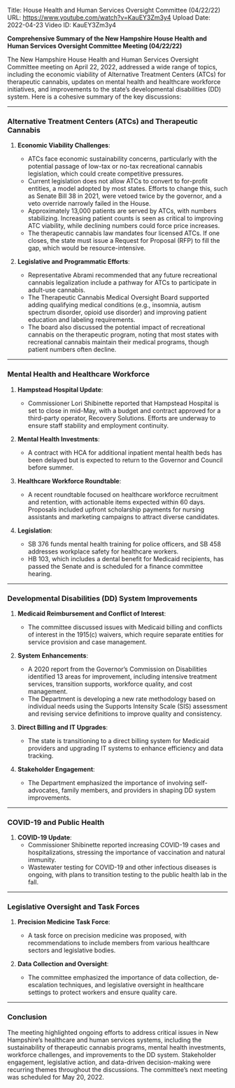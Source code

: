 Title: House Health and Human Services Oversight Committee (04/22/22)
URL: https://www.youtube.com/watch?v=KauEY3Zm3y4
Upload Date: 2022-04-23
Video ID: KauEY3Zm3y4

**Comprehensive Summary of the New Hampshire House Health and Human Services Oversight Committee Meeting (04/22/22)**

The New Hampshire House Health and Human Services Oversight Committee meeting on April 22, 2022, addressed a wide range of topics, including the economic viability of Alternative Treatment Centers (ATCs) for therapeutic cannabis, updates on mental health and healthcare workforce initiatives, and improvements to the state’s developmental disabilities (DD) system. Here is a cohesive summary of the key discussions:

---

### **Alternative Treatment Centers (ATCs) and Therapeutic Cannabis**
1. **Economic Viability Challenges**:
   - ATCs face economic sustainability concerns, particularly with the potential passage of low-tax or no-tax recreational cannabis legislation, which could create competitive pressures.
   - Current legislation does not allow ATCs to convert to for-profit entities, a model adopted by most states. Efforts to change this, such as Senate Bill 38 in 2021, were vetoed twice by the governor, and a veto override narrowly failed in the House.
   - Approximately 13,000 patients are served by ATCs, with numbers stabilizing. Increasing patient counts is seen as critical to improving ATC viability, while declining numbers could force price increases.
   - The therapeutic cannabis law mandates four licensed ATCs. If one closes, the state must issue a Request for Proposal (RFP) to fill the gap, which would be resource-intensive.

2. **Legislative and Programmatic Efforts**:
   - Representative Abrami recommended that any future recreational cannabis legalization include a pathway for ATCs to participate in adult-use cannabis.
   - The Therapeutic Cannabis Medical Oversight Board supported adding qualifying medical conditions (e.g., insomnia, autism spectrum disorder, opioid use disorder) and improving patient education and labeling requirements.
   - The board also discussed the potential impact of recreational cannabis on the therapeutic program, noting that most states with recreational cannabis maintain their medical programs, though patient numbers often decline.

---

### **Mental Health and Healthcare Workforce**
1. **Hampstead Hospital Update**:
   - Commissioner Lori Shibinette reported that Hampstead Hospital is set to close in mid-May, with a budget and contract approved for a third-party operator, Recovery Solutions. Efforts are underway to ensure staff stability and employment continuity.

2. **Mental Health Investments**:
   - A contract with HCA for additional inpatient mental health beds has been delayed but is expected to return to the Governor and Council before summer.

3. **Healthcare Workforce Roundtable**:
   - A recent roundtable focused on healthcare workforce recruitment and retention, with actionable items expected within 60 days. Proposals included upfront scholarship payments for nursing assistants and marketing campaigns to attract diverse candidates.

4. **Legislation**:
   - SB 376 funds mental health training for police officers, and SB 458 addresses workplace safety for healthcare workers.
   - HB 103, which includes a dental benefit for Medicaid recipients, has passed the Senate and is scheduled for a finance committee hearing.

---

### **Developmental Disabilities (DD) System Improvements**
1. **Medicaid Reimbursement and Conflict of Interest**:
   - The committee discussed issues with Medicaid billing and conflicts of interest in the 1915(c) waivers, which require separate entities for service provision and case management.

2. **System Enhancements**:
   - A 2020 report from the Governor’s Commission on Disabilities identified 13 areas for improvement, including intensive treatment services, transition supports, workforce quality, and cost management.
   - The Department is developing a new rate methodology based on individual needs using the Supports Intensity Scale (SIS) assessment and revising service definitions to improve quality and consistency.

3. **Direct Billing and IT Upgrades**:
   - The state is transitioning to a direct billing system for Medicaid providers and upgrading IT systems to enhance efficiency and data tracking.

4. **Stakeholder Engagement**:
   - The Department emphasized the importance of involving self-advocates, family members, and providers in shaping DD system improvements.

---

### **COVID-19 and Public Health**
1. **COVID-19 Update**:
   - Commissioner Shibinette reported increasing COVID-19 cases and hospitalizations, stressing the importance of vaccination and natural immunity.
   - Wastewater testing for COVID-19 and other infectious diseases is ongoing, with plans to transition testing to the public health lab in the fall.

---

### **Legislative Oversight and Task Forces**
1. **Precision Medicine Task Force**:
   - A task force on precision medicine was proposed, with recommendations to include members from various healthcare sectors and legislative bodies.

2. **Data Collection and Oversight**:
   - The committee emphasized the importance of data collection, de-escalation techniques, and legislative oversight in healthcare settings to protect workers and ensure quality care.

---

### **Conclusion**
The meeting highlighted ongoing efforts to address critical issues in New Hampshire’s healthcare and human services systems, including the sustainability of therapeutic cannabis programs, mental health investments, workforce challenges, and improvements to the DD system. Stakeholder engagement, legislative action, and data-driven decision-making were recurring themes throughout the discussions. The committee’s next meeting was scheduled for May 20, 2022.